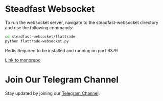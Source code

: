 # Steadfast Websocket

To run the websocket server, navigate to the steadfast-websocket directory and use the following commands:

```bash
cd steadfast-websocket/flattrade
python flattrade-websocket.py
```

Redis Required to be installed and running on port 6379

[Link to monorepo](https://github.com/narenkram/steadfast-stoic-monorepo)

# Join Our Telegram Channel

Stay updated by joining our [Telegram Channel](https://t.me/steadfaststoic).
